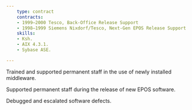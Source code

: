 ```yaml
---
    type: contract
    contracts:
    - 1999–2000 Tesco, Back-Office Release Support
    - 1998–1999 Siemens Nixdorf/Tesco, Next-Gen EPOS Release Support
    skills:
    - Ksh.
    - AIX 4.3.1.
    - Sybase ASE.

---
```


Trained and supported permanent staff in the use of newly installed middleware.

Supported permanent staff during the release of new EPOS software.

Debugged and escalated software defects.
